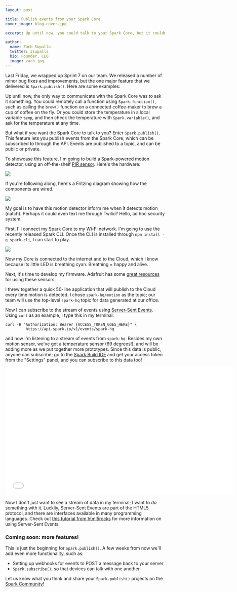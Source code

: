 ```yaml
---
layout: post

title: Publish events from your Spark Core
cover_image: blog-cover.jpg

excerpt: Up until now, you could talk to your Spark Core, but it couldn't talk back. To showcase our newest feature, Spark.publish(), I build a connected motion detector.

author:
  name: Zach Supalla
  twitter: zsupalla
  bio: Founder, CEO
  image: zach.jpg
---
```


Last Friday, we wrapped up Sprint 7 on our team. We released a number of minor bug fixes and improvements, but the one major feature that we delivered is `Spark.publish()`. Here are some examples:

<script src="https://gist.github.com/cazzo/9495585.js">
</script>

Up until now, the only way to communicate with the Spark Core was to ask it something. You could remotely call a function using `Spark.function()`, such as calling the `brew()` function on a connected coffee-maker to brew a cup of coffee on the fly. Or you could store the temperature in a local variable `temp`, and then check the temperature with `Spark.variable()`, and ask for the temperature at any time.

But what if you want the Spark Core to talk to you? Enter `Spark.publish()`. This feature lets you publish events from the Spark Core, which can be subscribed to through the API. Events are published to a topic, and can be public or private.

To showcase this feature, I'm going to build a Spark-powered motion detector, using an off-the-shelf [PIR sensor](http://www.adafruit.com/products/189). Here's the hardware:

<div class="full"><img src="{{ site.url }}/images/core-and-pir-live.jpg"></div>

If you're following along, here's a Fritzing diagram showing how the components are wired.

<div class="full"><img src="{{ site.url }}/images/core-and-pir-fritzing.png"></div>

My goal is to have this motion detector inform me when it detects motion (natch). Perhaps it could even text me through Twilio? Hello, ad hoc security system.

First, I'll connect my Spark Core to my Wi-Fi network. I'm going to use the recently released Spark CLI. Once the CLI is installed through `npm install -g spark-cli`, I can start to play.

<img src="{{ site.url }}/images/setup.gif">

Now my Core is connected to the internet and to the Cloud, which I know because its little LED is breathing cyan. Breathing = happy and alive.

Next, it's time to develop my firmware. Adafruit has some [great resources](http://learn.adafruit.com/pir-passive-infrared-proximity-motion-sensor/) for using these sensors.

I threw together a quick 50-line application that will publish to the Cloud every time motion is detected. I chose `spark-hq/motion` as the topic; our team will use the top-level `spark-hq` topic for data generated at our office.

<script src="https://gist.github.com/cazzo/9496462.js">
</script>

Now I can subscribe to the stream of events using [Server-Sent Events](http://en.wikipedia.org/wiki/Server-sent_events). Using `curl` as an example, I type this in my terminal:


    curl -H "Authorization: Bearer {ACCESS_TOKEN_GOES_HERE}" \
             https://api.spark.io/v1/events/spark-hq


and now I'm listening to a stream of events from `spark-hq`. Besides my own motion sensor, we've got a temperature sensor (69 degrees!), and will be adding more as we put together more prototypes. Since this data is public, anyone can subscribe; go to the [Spark Build IDE](https://www.spark.io/build) and get your access token from the "Settings" panel, and you can subscribe to this data too!

<div class="full"><iframe width="720" height="405" src="//www.youtube.com/embed/V_z9AZYUk0w" frameborder="0" allowfullscreen="allowfullscreen">
</iframe></div>

Now I don't just want to see a stream of data in my terminal; I want to *do* something with it. Luckily, Server-Sent Events are part of the HTML5 protocol, and there are interfaces available in many programming languages. Check out [this tutorial from html5rocks](http://www.html5rocks.com/en/tutorials/eventsource/basics/) for more information on using Server-Sent Events.

### Coming soon: more features!

This is just the beginning for `Spark.publish()`. A few weeks from now we'll add even more functionality, such as:

- Setting up webhooks for events to POST a message back to your server
- `Spark.subscribe()`, so that devices can talk with one another

Let us know what you think and share your `Spark.publish()` projects on the [Spark Community](https://community.spark.io)!
